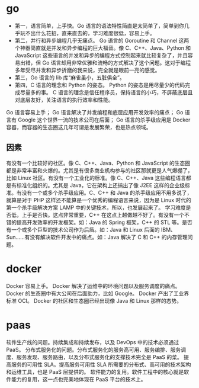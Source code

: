 

# go

- 第一，语言简单，上手快。Go 语言的语法特性简直是太简单了，简单到你几乎玩不出什么花招，直来直去的，学习难度很低，容易上手。
- 第二，并行和异步编程几乎无痛点。
    Go 语言的 Goroutine 和 Channel 这两个神器简直就是并发和异步编程的巨大福音。像 C、C++、Java、Python 和 JavaScript 这些语言的并发和异步的编程方式控制起来就比较复杂了，并且容易出错，但 Go 语言却用非常优雅和流畅的方式解决了这个问题。这对于编程多年受尽并发和异步折磨的我来说，完全就是眼前一亮的感觉。
- 第三，Go 语言的 lib 库“麻雀虽小，五脏俱全”。
- 第四，C 语言的理念和 Python 的姿态。
    Python 的姿态是用尽量少的代码完成尽量多的事。
    C 语言的理念是信任程序员，保持语言的小巧，不屏蔽底层且对底层友好，关注语言的执行效率和性能。
    
Go 语言容易上手；
Go 语言解决了并发编程和底层应用开发效率的痛点；
Go 语言有 Google 这个世界一流的技术公司在后面；
Go 语言的杀手级应用是 Docker 容器，而容器的生态圈这几年可谓是发展繁荣，也是热点领域。

## 因素

有没有一个比较好的社区。像 C、C++、Java、Python 和 JavaScript 的生态圈都是非常丰富和火爆的。尤其是有很多商业机构参与的社区那就更是人气爆棚了，比如 Linux 社区。有没有一个工业化的标准。像 C、C++、Java 这些编程语言都是有标准化组织的。尤其是 Java，它在架构上还搞出了像 J2EE 这样的企业级标准。有没有一个或多个杀手级应用。C、C++ 和 Java 的杀手级应用不用多说了，就算是对于 PHP 这样还不能算是一个优秀的编程语言来说，因为是 Linux 时代的第一个杀手级解决方案 LAMP 中的关键技术，所以，也发展起来了。
学习难度是否低，上手是否快。这点非常重要，C++ 在这点上越做越不好了。有没有一个不错的提高开发效率的开发框架。如：Java 的 Spring 框架，C++ 的 STL 等。是否有一个或多个巨型的技术公司作为后盾。如：Java 和 Linux 后面的 IBM、Sun……有没有解决软件开发中的痛点。如：Java 解决了 C 和 C++ 的内存管理问题。


# docker

Docker 容易上手。
Docker 解决了运维中的环境问题以及服务调度的痛点。
Docker 的生态圈中有大公司在后面助力，比如 Google。
Docker 产出了工业界标准 OCI。
Docker 的社区和生态圈已经出现像 Java 和 Linux 那样的态势。

# paas

软件生产线的问题。持续集成和持续发布，以及 DevOps 中的技术必须通过 PaaS。
分布式服务化的问题。分布式服务化的服务高可用、服务编排、服务调度、服务发现、服务路由，以及分布式服务化的支撑技术完全是 PaaS 的菜。
提高服务的可用性 SLA。提高服务可用性 SLA 所需要的分布式、高可用的技术架构和运维工具，也是 PaaS 层提供的。
软件能力的复用。软件工程中的核心就是软件能力的复用，这一点也完美地体现在 PaaS 平台的技术上。